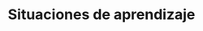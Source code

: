 ---
title: Situaciones de aprendizaje
summary: "Genially de la mano de [Pablo Ortega Rodríguez](https://fisiquimicamente.com/equipo/pablo-ortega-rodriguez/)."
tags:
- situaciones
categories:
weight: 80

image:
  preview_only: true

_build:
  render: never

# Optional external URL for project (replaces project detail page).
external_link: "https://view.genially.com/6586f5828093b1001420f7a4"
---